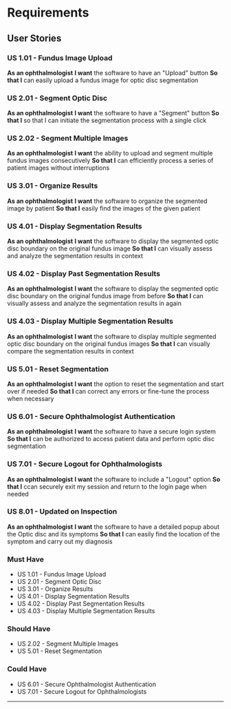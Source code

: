 # Requirements

## User Stories

### **US 1.01 - Fundus Image Upload**

**As an ophthalmologist**
**I want** the software to have an "Upload" button
**So that I** can easily upload a fundus image for optic disc segmentation

### **US 2.01 - Segment Optic Disc**

**As an ophthalmologist**
**I want** the software to have a "Segment" button
**So that I** so that I can initiate the segmentation process with a single click

### **US 2.02 - Segment Multiple Images**

**As an ophthalmologist**
**I want** the ability to upload and segment multiple fundus images consecutively
**So that I** can efficiently process a series of patient images without interruptions

### **US 3.01 - Organize Results**

**As an ophthalmologist**
**I want** the software to organize the segmented image by patient
**So that I** easily find the images of the given patient

### **US 4.01 - Display Segmentation Results**

**As an ophthalmologist**
**I want** the software to display the segmented optic disc boundary on the original fundus image
**So that I** can visually assess and analyze the segmentation results in context

### **US 4.02 - Display Past Segmentation Results**

**As an ophthalmologist**
**I want** the software to display the segmented optic disc boundary on the original fundus image from before
**So that I** can visually assess and analyze the segmentation results in again

### **US 4.03 - Display Multiple Segmentation Results**

**As an ophthalmologist**
**I want** the software to display multiple segmented optic disc boundary on the original fundus images
**So that I** can visually compare the segmentation results in context

### **US 5.01 - Reset Segmentation**

**As an ophthalmologist**
**I want** the option to reset the segmentation and start over if needed
**So that I** can correct any errors or fine-tune the process when necessary

### **US 6.01 - Secure Ophthalmologist Authentication**

**As an ophthalmologist**
**I want** the software to have a secure login system
**So that I** can be authorized to access patient data and perform optic disc segmentation

### **US 7.01 - Secure Logout for Ophthalmologists**

**As an ophthalmologist**
**I want** the software to include a "Logout" option
**So that I** ccan securely exit my session and return to the login page when needed

### **US 8.01 - Updated on Inspection**

**As an ophthalmologist**
**I want** the software to have a detailed popup about the Optic disc and its symptoms
**So that I** can easily find the location of the symptom and carry out my diagnosis

### **Must Have**

- US 1.01 - Fundus Image Upload
- US 2.01 - Segment Optic Disc
- US 3.01 - Organize Results
- US 4.01 - Display Segmentation Results
- US 4.02 - Display Past Segmentation Results
- US 4.03 - Display Multiple Segmentation Results

### **Should Have**

- US 2.02 - Segment Multiple Images
- US 5.01 - Reset Segmentation

### **Could Have**

- US 6.01 - Secure Ophthalmologist Authentication
- US 7.01 - Secure Logout for Ophthalmologists

---
